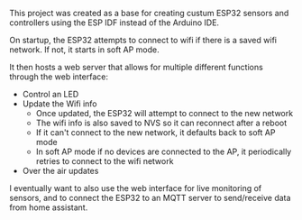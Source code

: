 This project was created as a base for creating custum ESP32 sensors and controllers using the ESP IDF instead of the Arduino IDE.

On startup, the ESP32 attempts to connect to wifi if there is a saved wifi network. If not, it starts in soft AP mode.

It then hosts a web server that allows for multiple different functions through the web interface:
 - Control an LED
 - Update the Wifi info
   - Once updated, the ESP32 will attempt to connect to the new network
   - The wifi info is also saved to NVS so it can reconnect after a reboot
   - If it can't connect to the new network, it defaults back to soft AP mode
   - In soft AP mode if no devices are connected to the AP, it periodically retries to connect to the wifi network
 - Over the air updates

I eventually want to also use the web interface for live monitoring of sensors, and to connect the ESP32 to an MQTT server to send/receive data from home assistant.
